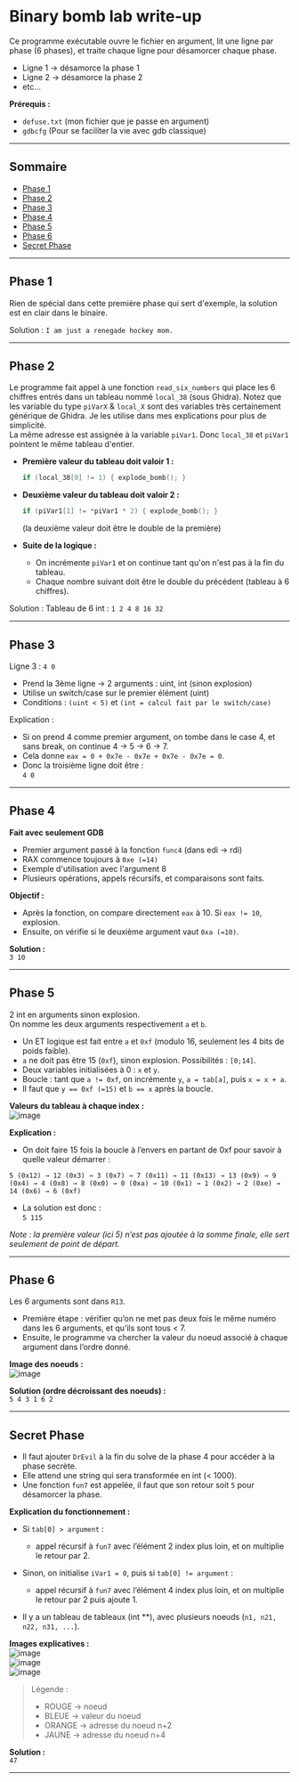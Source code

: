 # Binary bomb lab write-up

Ce programme exécutable ouvre le fichier en argument, lit une ligne par phase (6 phases), et traite chaque ligne pour désamorcer chaque phase.

- Ligne 1 → désamorce la phase 1  
- Ligne 2 → désamorce la phase 2  
- etc...

**Prérequis :**  
- `defuse.txt` (mon fichier que je passe en argument)
- `gdbcfg`     (Pour se faciliter la vie avec gdb classique)

---

## Sommaire

- [Phase 1](#phase-1)
- [Phase 2](#phase-2)
- [Phase 3](#phase-3)
- [Phase 4](#phase-4)
- [Phase 5](#phase-5)
- [Phase 6](#phase-6)
- [Secret Phase](#secret-phase)

---

## Phase 1

Rien de spécial dans cette première phase qui sert d'exemple, la solution est en clair dans le binaire.

Solution : `I am just a renegade hockey mom.`

---

## Phase 2

Le programme fait appel à une fonction `read_six_numbers` qui place les 6 chiffres entrés dans un tableau nommé `local_38` (sous Ghidra).
Notez que les variable du type `piVarX` & `local_X` sont des variables très certainement générique de Ghidra. Je les utilise dans mes explications pour plus de simplicité. 
<br>
La même adresse est assignée à la variable `piVar1`. Donc `local_38` et `piVar1` pointent le même tableau d'entier.  

- **Première valeur du tableau doit valoir 1 :**
    ```c
    if (local_38[0] != 1) { explode_bomb(); }
    ```
- **Deuxième valeur du tableau doit valoir 2 :**
    ```c
    if (piVar1[1] != *piVar1 * 2) { explode_bomb(); }
    ```
    (la deuxième valeur doit être le double de la première)

- **Suite de la logique :**
    - On incrémente `piVar1` et on continue tant qu'on n'est pas à la fin du tableau.
    - Chaque nombre suivant doit être le double du précédent (tableau à 6 chiffres).

Solution : Tableau de 6 int : `1 2 4 8 16 32`

---

## Phase 3

Ligne 3 : `4 0`

- Prend la 3ème ligne → 2 arguments : uint, int (sinon explosion)
- Utilise un switch/case sur le premier élément (uint)
- Conditions : `(uint < 5)` et `(int = calcul fait par le switch/case)`

Explication :
- Si on prend 4 comme premier argument, on tombe dans le case 4, et sans break, on continue 4 → 5 → 6 → 7.
- Cela donne `eax = 0 + 0x7e - 0x7e + 0x7e - 0x7e = 0`.
- Donc la troisième ligne doit être :  
  `4 0`

---

## Phase 4

**Fait avec seulement GDB**

- Premier argument passé à la fonction `func4` (dans edi → rdi)
- RAX commence toujours à `0xe (=14)`
- Exemple d'utilisation avec l'argument 8
- Plusieurs opérations, appels récursifs, et comparaisons sont faits.

**Objectif :**
- Après la fonction, on compare directement `eax` à 10. Si `eax != 10`, explosion.
- Ensuite, on vérifie si le deuxième argument vaut `0xa (=10)`.

**Solution :**  
`3 10`

---

## Phase 5

2 int en arguments sinon explosion.  
On nomme les deux arguments respectivement `a` et `b`.

- Un ET logique est fait entre `a` et `0xf` (modulo 16, seulement les 4 bits de poids faible).
- `a` ne doit pas être 15 (`0xf`), sinon explosion. Possibilités : `[0;14]`.
- Deux variables initialisées à 0 : `x` et `y`.
- Boucle : tant que `a != 0xf`, on incrémente `y`, `a = tab[a]`, puis `x = x + a`.
- Il faut que `y == 0xf (=15)` et `b == x` après la boucle.

**Valeurs du tableau à chaque index :**  
![image](https://github.com/user-attachments/assets/36ac8623-3826-43ef-ae11-1e36f774293a)

**Explication :**
- On doit faire 15 fois la boucle à l’envers en partant de 0xf pour savoir à quelle valeur démarrer :

```
5 (0x12) → 12 (0x3) → 3 (0x7) → 7 (0x11) → 11 (0x13) → 13 (0x9) → 9 (0x4) → 4 (0x8) → 8 (0x0) → 0 (0xa) → 10 (0x1) → 1 (0x2) → 2 (0xe) → 14 (0x6) → 6 (0xf)
```

- La solution est donc :  
  `5 115`

*Note : la première valeur (ici 5) n’est pas ajoutée à la somme finale, elle sert seulement de point de départ.*

---

## Phase 6

Les 6 arguments sont dans `R13`.

- Première étape : vérifier qu’on ne met pas deux fois le même numéro dans les 6 arguments, et qu’ils sont tous < 7.
- Ensuite, le programme va chercher la valeur du noeud associé à chaque argument dans l’ordre donné.

**Image des noeuds :**  
![image](https://github.com/user-attachments/assets/a644c6a3-b315-46ac-9c28-083bb7f61c0e)

**Solution (ordre décroissant des noeuds) :**  
`5 4 3 1 6 2`

---

## Secret Phase

- Il faut ajouter `DrEvil` à la fin du solve de la phase 4 pour accéder à la phase secrète.
- Elle attend une string qui sera transformée en int (< 1000).
- Une fonction `fun7` est appelée, il faut que son retour soit `5` pour désamorcer la phase.

**Explication du fonctionnement :**

- Si `tab[0] > argument` :  
   - appel récursif à `fun7` avec l’élément 2 index plus loin, et on multiplie le retour par 2.
- Sinon, on initialise `iVar1 = 0`, puis si `tab[0] != argument` :  
   - appel récursif à `fun7` avec l’élément 4 index plus loin, et on multiplie le retour par 2 puis ajoute 1.

- Il y a un tableau de tableaux (int **), avec plusieurs noeuds (`n1, n21, n22, n31, ...`).

**Images explicatives :**  
![image](https://github.com/user-attachments/assets/c85d2fbd-3c80-415a-97dc-011884bf4142)  
![image](https://github.com/user-attachments/assets/fcb2f67e-cdef-44d3-9974-31713101b13e)  
![image](https://github.com/user-attachments/assets/c9ec4318-b31e-412d-ab7f-97cd7ac42eca)

> Légende :  
> - ROUGE → noeud  
> - BLEUE → valeur du noeud  
> - ORANGE → adresse du noeud n+2  
> - JAUNE → adresse du noeud n+4

**Solution :**  
`47`

---

